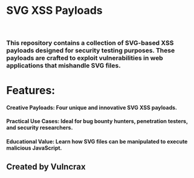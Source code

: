 <h1>SVG XSS Payloads</h1>
<br>
<h3>This repository contains a collection of SVG-based XSS payloads designed for security testing purposes. These payloads are crafted to exploit vulnerabilities in web applications that mishandle SVG files.</h3>
<h1>Features:
</h1>
<h4>Creative Payloads: Four unique and innovative SVG XSS payloads.</h4>
<h4>Practical Use Cases: Ideal for bug bounty hunters, penetration testers, and security researchers.</h4>
<h4>Educational Value: Learn how SVG files can be manipulated to execute malicious JavaScript.</h4>
<h2>Created by Vulncrax</h2>

